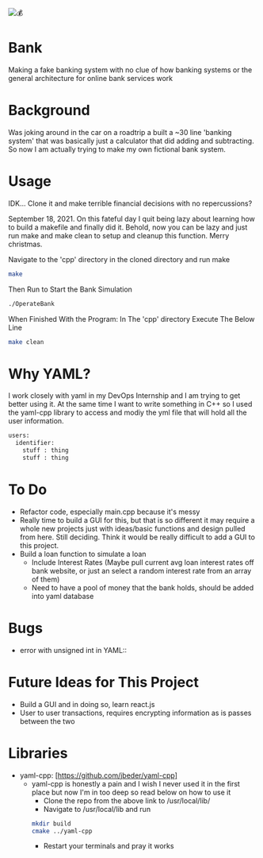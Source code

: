 ![:moneybag:](https://www.kindpng.com/picc/m/42-421449_cash-drawing-dirty-money-money-clipart-black-and.png)

# Bank
Making a fake banking system with no clue of how banking systems or the general
architecture for online bank services work

# Background
Was joking around in the car on a roadtrip a built a ~30 line 'banking system' that was
basically just a calculator that did adding and subtracting. So now I am actually
trying to make my own fictional bank system. 

# Usage
IDK... Clone it and make terrible financial decisions with no repercussions?

September 18, 2021. On this fateful day I quit being lazy about learning how to 
build a makefile and finally did it. Behold, now you can be lazy and just run
make and make clean to setup and cleanup this function. Merry christmas. 

Navigate to the 'cpp' directory in the cloned directory and run make
```bash
make
```

Then Run to Start the Bank Simulation
```bash
./OperateBank
```

When Finished With the Program: In The 'cpp' directory Execute The Below Line
```bash
make clean
```

# Why YAML?
I work closely with yaml in my DevOps Internship and I am trying to get better 
using it. At the same time I want to write something in C++ so I used the yaml-cpp
library to access and modiy the yml file that will hold all the user information.

```bash
users:
  identifier:
    stuff : thing
    stuff : thing
```
# To Do
* Refactor code, especially main.cpp because it's messy
* Really time to build a GUI for this, but that is so different
it may require a whole new projects just with ideas/basic functions
and design pulled from here. Still deciding. Think it would be really
difficult to add a GUI to this project.
* Build a loan function to simulate a loan
  * Include Interest Rates (Maybe pull current avg loan interest rates off bank website, 
  or just an select a random interest rate from an array of them)
  * Need to have a pool of money that the bank holds, should be added into yaml database  

# Bugs
* error with unsigned int in YAML::

# Future Ideas for This Project
* Build a GUI and in doing so, learn react.js
* User to user transactions, requires encrypting information as is passes between the two 

# Libraries
* yaml-cpp: [https://github.com/jbeder/yaml-cpp]
  * yaml-cpp is honestly a pain and I wish I never used it in the first place but now
  I'm in too deep so read below on how to use it
    * Clone the repo from the above link to /usr/local/lib/
    * Navigate to /usr/local/lib and run
    ```bash
    mkdir build
    cmake ../yaml-cpp
    ```
    * Restart your terminals and pray it works 
